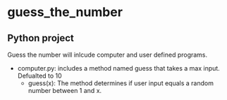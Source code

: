 # guess_the_number
## Python project
Guess the number will inlcude computer and user defined programs.
- computer.py: includes a method named guess that takes a max input. Defualted to 10
  - guess(x): The method determines if user input equals a random number between 1 and x.
  
